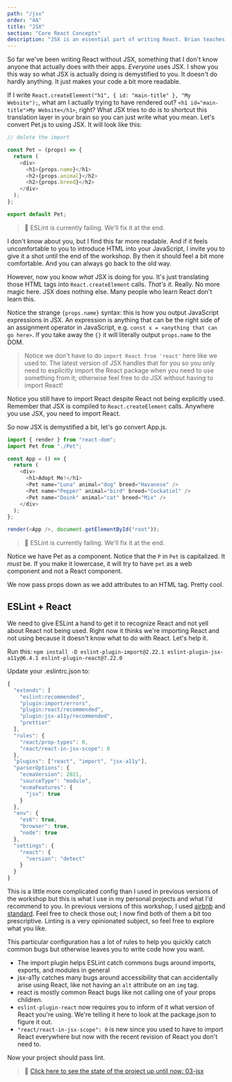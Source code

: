 ```yaml
---
path: "/jsx"
order: "4A"
title: "JSX"
section: "Core React Concepts"
description: "JSX is an essential part of writing React. Brian teaches you to leverage your newfound React knowledge and make it much easier to read with JSX"
---
```


So far we've been writing React without JSX, something that I don't know anyone that actually does with their apps. _Everyone_ uses JSX. I show you this way so what JSX is actually doing is demystified to you. It doesn't do hardly anything. It just makes your code a bit more readable.

If I write `React.createElement("h1", { id: "main-title" }, "My Website");`, what am I actually trying to have rendered out? `<h1 id="main-title">My Website</h1>`, right? What JSX tries to do is to shortcut this translation layer in your brain so you can just write what you mean. Let's convert Pet.js to using JSX. It will look like this:

```javascript
// delete the import

const Pet = (props) => {
  return (
    <div>
      <h1>{props.name}</h1>
      <h2>{props.animal}</h2>
      <h2>{props.breed}</h2>
    </div>
  );
};

export default Pet;
```

> 🚨 ESLint is currently failing. We'll fix it at the end.

I don't know about you, but I find this far more readable. And if it feels uncomfortable to you to introduce HTML into your JavaScript, I invite you to give it a shot until the end of the workshop. By then it should feel a bit more comfortable. And you can always go back to the old way.

However, now you know _what_ JSX is doing for you. It's just translating those HTML tags into `React.createElement` calls. _That's it._ Really. No more magic here. JSX does nothing else. Many people who learn React don't learn this.

Notice the strange `{props.name}` syntax: this is how you output JavaScript expressions in JSX. An expression is anything that can be the right side of an assignment operator in JavaScript, e.g. `const x = <anything that can go here>`. If you take away the `{}` it will literally output `props.name` to the DOM.

> Notice we don't have to do `import React from 'react'` here like we used to. The latest version of JSX handles that for you so you only need to explicitly import the React package when you need to use something from it; otherwise feel free to do JSX without having to import React!

Notice you still have to import React despite React not being explicitly used. Remember that JSX is compiled to `React.createElement` calls. Anywhere you use JSX, you need to import React.

So now JSX is demystified a bit, let's go convert App.js.

```javascript
import { render } from "react-dom";
import Pet from "./Pet";

const App = () => {
  return (
    <div>
      <h1>Adopt Me!</h1>
      <Pet name="Luna" animal="dog" breed="Havanese" />
      <Pet name="Pepper" animal="bird" breed="Cockatiel" />
      <Pet name="Doink" animal="cat" breed="Mix" />
    </div>
  );
};

render(<App />, document.getElementById("root"));
```

> 🚨 ESLint is currently failing. We'll fix it at the end.

Notice we have Pet as a component. Notice that the `P` in `Pet` is capitalized. It _must_ be. If you make it lowercase, it will try to have `pet` as a web component and not a React component.

We now pass props down as we add attributes to an HTML tag. Pretty cool.

## ESLint + React

We need to give ESLint a hand to get it to recognize React and not yell about React not being used. Right now it thinks we're importing React and not using because it doesn't know what to do with React. Let's help it.

Run this: `npm install -D eslint-plugin-import@2.22.1 eslint-plugin-jsx-a11y@6.4.1 eslint-plugin-react@7.22.0`

Update your .eslintrc.json to:

```javascript
{
  "extends": [
    "eslint:recommended",
    "plugin:import/errors",
    "plugin:react/recommended",
    "plugin:jsx-a11y/recommended",
    "prettier"
  ],
  "rules": {
    "react/prop-types": 0,
    "react/react-in-jsx-scope": 0
  },
  "plugins": ["react", "import", "jsx-a11y"],
  "parserOptions": {
    "ecmaVersion": 2021,
    "sourceType": "module",
    "ecmaFeatures": {
      "jsx": true
    }
  },
  "env": {
    "es6": true,
    "browser": true,
    "node": true
  },
  "settings": {
    "react": {
      "version": "detect"
    }
  }
}
```

This is a little more complicated config than I used in previous versions of the workshop but this is what I use in my personal projects and what I'd recommend to you. In previous versions of this workshop, I used [airbnb][airbnb] and [standard][standard]. Feel free to check those out; I now find both of them a bit too prescriptive. Linting is a very opinionated subject, so feel free to explore what you like.

This particular configuration has a lot of rules to help you quickly catch common bugs but otherwise leaves you to write code how you want.

- The import plugin helps ESLint catch commons bugs around imports, exports, and modules in general
- jsx-a11y catches many bugs around accessibility that can accidentally arise using React, like not having an `alt` attribute on an `img` tag.
- react is mostly common React bugs like not calling one of your props children.
- `eslint-plugin-react` now requires you to inform of it what version of React you're using. We're telling it here to look at the package.json to figure it out.
- `"react/react-in-jsx-scope": 0` is new since you used to have to import React everywhere but now with the recent revision of React you don't need to.

Now your project should pass lint.

> 🏁 [Click here to see the state of the project up until now: 03-jsx][step]

[airbnb]: https://github.com/airbnb/javascript/tree/master/packages/eslint-config-airbnb
[standard]: https://standardjs.com/
[step]: https://github.com/btholt/citr-v6-project/tree/master/03-jsx
